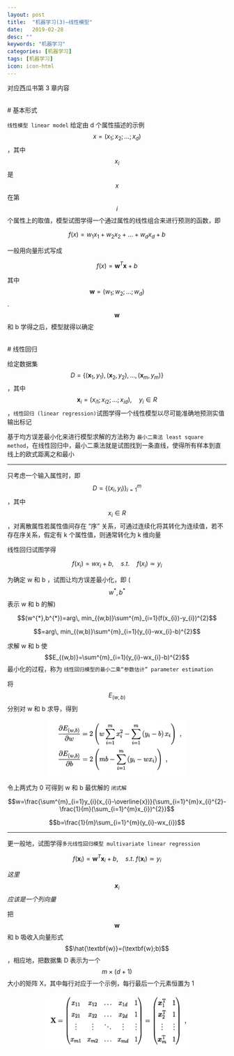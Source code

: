 ```yaml
---
layout: post
title:  "机器学习(3)—线性模型"
date:   2019-02-28
desc: ""
keywords: "机器学习"
categories: [机器学习]
tags: [机器学习]
icon: icon-html
---
```

对应西瓜书第 3 章内容
<br />

<br />
# 基本形式

`线性模型 linear model` 给定由 d 个属性描述的示例 $$x = (x_{1}; x_{2}; ...; x_{d})$$ ，其中 $$x_{i}$$ 是 $$x$$ 在第 $$i$$ 个属性上的取值，模型试图学得一个通过属性的线性组合来进行预测的函数，即

$$f(x)=w_{1}x_{1}+w_{2}x_{2}+...+w_{d}x_{d}+b$$

一般用向量形式写成

$$f(x)=\textbf{w}^{T}\textbf{x}+b$$

其中 $$\textbf{w}=(w_{1}; w_{2}; ...; w_{d})$$. $$\textbf{w}$$ 和 b 学得之后，模型就得以确定

<br />
# 线性回归

给定数据集 $$D=\{(\textbf{x}_{1},y_{1}),(\textbf{x}_{2},y_{2}),...,(\textbf{x}_{m},y_{m})\}$$ ，其中 $$\textbf{x}_{i}=(x_{i1};x_{i2};...;x_{id}),\quad y_{i}\in R$$ ，`线性回归 (linear regression)`试图学得一个线性模型以尽可能准确地预测实值输出标记

基于均方误差最小化来进行模型求解的方法称为 `最小二乘法 least square method`，在线性回归中，最小二乘法就是试图找到一条直线，使得所有样本到直线上的欧式距离之和最小

---

只考虑一个输入属性时，即 $$D=\{(x_{i},y_{i})\}_{i=1}^{m}$$，其中 $$x_{i}\in R$$ ，对离散属性若属性值间存在 “序” 关系，可通过连续化将其转化为连续值，若不存在序关系，假定有 k 个属性值，则通常转化为 k 维向量

线性回归试图学得

$$f(x_{i})=wx_{i}+b,\quad s.t.\quad f(x_{i})\simeq y_{i}$$

为确定 w 和 b ，试图让均方误差最小化，即 ($$w^{*},b^{*}$$表示 w 和 b 的解)

$$(w^{*},b^{*})=arg\, min_{(w,b)}\sum^{m}_{i=1}(f(x_{i})-y_{i})^{2}$$

$$=arg\, min_{(w,b)}\sum^{m}_{i=1}(y_{i}-wx_{i}-b)^{2}$$

求解 w 和 b 使 $$E_{(w,b)}=\sum^{m}_{i=1}(y_{i}-wx_{i}-b)^{2}$$ 最小化的过程，称为 `线性回归模型的最小二乘“参数估计” parameter estimation`

将 $$E_{(w,b)}$$ 分别对 w 和 b 求导，得到

<div align="center"><img src="https://raw.githubusercontent.com/Tianye-Zheng/Tianye-Zheng.github.io/master/PostPictures/2019-02-25/14.png" width = "320" height =
"130" /></div>

令上两式为 0 可得到 w 和 b 最优解的 `闭式解`

$$w=\frac{\sum^{m}_{i=1}y_{i}(x_{i}-\overline{x})}{\sum_{i=1}^{m}x_{i}^{2}-\frac{1}{m}(\sum_{i=1}^{m}x_{i})^{2}}$$

$$b=\frac{1}{m}\sum_{i=1}^{m}(y_{i}-wx_{i})$$

---

更一般地，试图学得`多元线性回归模型 multivariate linear regression`

$$f(\textbf{x}_{i})=\textbf{w}^{T}\textbf{x}_{i}+b,\quad s.t.\ f(\textbf{x}_{i})\simeq y_{i}$$

*这里 $$\textbf{x}_{i}$$应该是一个列向量*

把 $$\textbf{w}$$ 和 b 吸收入向量形式 $$\hat{\textbf{w}}=(\textbf{w};b)$$ ，相应地，把数据集 D 表示为一个 $$m\times (d+1)$$ 大小的矩阵 X，其中每行对应于一个示例，每行最后一个元素恒置为 1

<div align="center"><img src="https://raw.githubusercontent.com/Tianye-Zheng/Tianye-Zheng.github.io/master/PostPictures/2019-02-25/15.png" width = "330" height =
"130" /></div>

